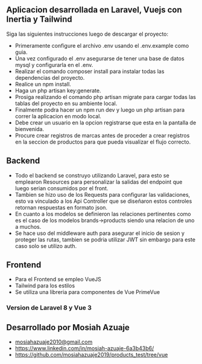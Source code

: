 ## Aplicacion desarrollada en Laravel, Vuejs con Inertia y Tailwind

Siga las siguientes instrucciones luego de descargar el proyecto:

- Primeramente configure el archivo .env usando el .env.example como guia.
- Una vez configurado el .env asegurarse de tener una base de datos mysql y configurarla en el .env.
- Realizar el comando composer install para instalar todas las dependencias del proyecto.
- Realice un npm install.
- Haga un php artisan key:generate.
- Prosiga realizando el comando php artisan migrate para cargar todas las tablas del proyecto en su ambiente local.
- Finalmente podra hacer un npm run dev y luego un php artisan para correr la aplicacion en modo local.
- Debe crear un usuario en la opcion registrarse que esta en la pantalla de bienvenida.
- Procure crear registros de marcas antes de proceder a crear registros en la seccion de productos para que pueda visualizar el flujo correcto.

## Backend
- Todo el backend se construyo utilizando Laravel, para esto se emplearon Resources para personalizar la salidas del endpoint que luego serian consumidos por el front.
- Tambien se hizo uso de los Requests para configurar las validaciones, esto va vinculado a los Api Controller que se diseñaron estos controles retornan respuestas en formato json.
- En cuanto a los modelos se definieron las relaciones pertinentes como es el caso de los modelos brands->products siendo una relacion de uno a muchos.
- Se hace uso del middleware auth para asegurar el inicio de sesion y proteger las rutas, tambien se podria utilizar JWT sin embargo para este caso solo se utilizo auth.
 
## Frontend

- Para el Frontend se empleo VueJS
- Tailwind para los estilos
- Se utiliza una libreria para componentes de Vue PrimeVue


### Version de Laravel 8 y Vue 3

## Desarrollado por Mosiah Azuaje
- mosiahazuaje2010@gmail.com
- https://www.linkedin.com/in/mosiah-azuaje-6a3b43b6/
- https://github.com/mosiahazuaje2019/products_test/tree/vue